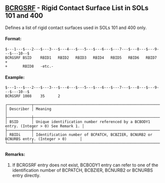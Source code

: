 ## [BCRGSRF](https://help.hexagonmi.com/bundle/MSC_Nastran_2022.4/page/Nastran_Combined_Book/qrg/bulkab/TOC.BCRGSRF.xhtml) - Rigid Contact Surface List in SOLs 101 and 400

Defines a list of rigid contact surfaces used in SOLs 101 and 400 only.

#### Format:

```nastran
$---1---$---2---$---3---$---4---$---5---$---6---$---7---$---8---$---9---$---10--$
BCRGSRF BSID    RBID1   RBID2   RBID3   RBID4   RBID5   RBID6   RBID7   +       
+       RBID8   -etc.-                                                          
```

#### Example:

```nastran
$---1---$---2---$---3---$---4---$---5---$---6---$---7---$---8---$---9---$---10--$
BCRGSRF 1008    35      2                                                       
```

```text
┌───────────┬─────────────────────────────────────────────────────────────────────────────────────────┐
│ Describer │ Meaning                                                                                 │
├───────────┼─────────────────────────────────────────────────────────────────────────────────────────┤
│ BSID      │ Unique identification number referenced by a BCBODY1 entry. (Integer > 0) See Remark 1. │
├───────────┼─────────────────────────────────────────────────────────────────────────────────────────┤
│ RBIDi     │ Identification number of BCPATCH, BCBZIER, BCNURB2 or BCNURBS entry. (Integer > 0)      │
└───────────┴─────────────────────────────────────────────────────────────────────────────────────────┘
```

#### Remarks:

1. If BCRGSRF entry does not exist, BCBODY1 entry can refer to one of the identification number of BCPATCH, BCBZIER, BCNURB2 or BCNURBS entry directly.
